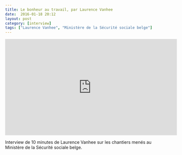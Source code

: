 ```yaml
---
title: Le bonheur au travail, par Laurence Vanhee
date:  2016-01-18 20:12
layout: post
category: [interview]
tags: ["Laurence Vanhee", "Ministère de la Sécurité sociale belge"]
---
```


<iframe width="560" height="315" src="https://www.youtube.com/embed/wGXUtj6pGEo" frameborder="0" allowfullscreen></iframe>

Interview de 10 minutes de Laurence Vanhee sur les chantiers menés au Ministère de la Sécurité sociale belge.
